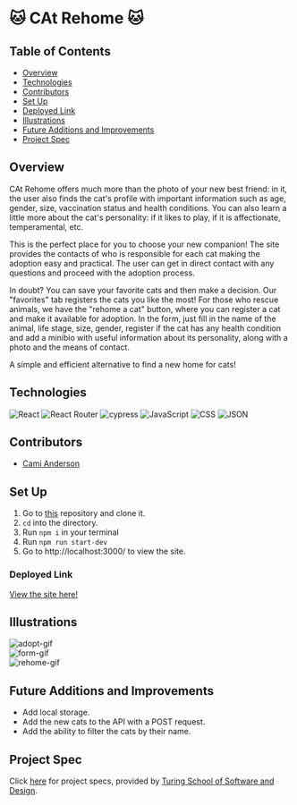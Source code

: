 # 🐱 CAt Rehome 🐱

## Table of Contents
  - [Overview](#overview)
  - [Technologies](#technologies)
  - [Contributors](#contributors)
  - [Set Up](#set-up)
  - [Deployed Link](#deployed-link)
  - [Illustrations](#illustrations)
  - [Future Additions and Improvements](#future-additions-and-improvements)
  - [Project Spec](#project-spec)


## Overview

CAt Rehome offers much more than the photo of your new best friend: in it, the user also finds the cat's profile with important information such as age, gender, size, vaccination status and health conditions. You can also learn a little more about the cat's personality: if it likes to play, if it is affectionate, temperamental, etc.

This is the perfect place for you to choose your new companion! The site provides the contacts of who is responsible for each cat making the adoption easy and practical. The user can get in direct contact with any questions and proceed with the adoption process.

In doubt? You can save your favorite cats and then make a decision. Our "favorites" tab registers the cats you like the most!
For those who rescue animals, we have the "rehome a cat" button, where you can register a cat and make it available for adoption. In the form, just fill in the name of the animal, life stage, size, gender, register if the cat has any health condition and add a minibio with useful information about its personality, along with a photo and the means of contact.

A simple and efficient alternative to find a new home for cats!

## Technologies

![React](https://img.shields.io/badge/react-%2320232a.svg?style=for-the-badge&logo=react&logoColor=%2361DAFB)
![React Router](https://img.shields.io/badge/React_Router-CA4245?style=for-the-badge&logo=react-router&logoColor=white)
![cypress](https://img.shields.io/badge/-cypress-%23E5E5E5?style=for-the-badge&logo=cypress&logoColor=058a5e)
![JavaScript](https://img.shields.io/badge/JavaScript-323330?style=for-the-badge&logo=javascript&logoColor=F7DF1E)
![CSS](https://img.shields.io/badge/CSS3-1572B6?style=for-the-badge&logo=css3&logoColor=white)
![JSON](https://img.shields.io/badge/json-5E5C5C?style=for-the-badge&logo=json&logoColor=white)


## Contributors

- [Cami Anderson](https://github.com/camianderson)


## Set Up

1. Go to [this](https://github.com/camianderson/CAt-rehome) repository and clone it. 
2. `cd` into the directory.
3. Run `npm i` in your terminal
4. Run `npm run start-dev`
6. Go to http://localhost:3000/ to view the site.

### Deployed Link
[View the site here!](https://cat-rehome.herokuapp.com/)

## Illustrations
![adopt-gif](https://media.giphy.com/media/n24Fm6ZgvdDe0FvwvB/giphy.gif)<br>
![form-gif](https://media.giphy.com/media/KrNbXrBhUUoEmSvgsU/giphy.gif)<br>
![rehome-gif](https://media.giphy.com/media/TiCtZzKnwMm5TuX3OI/giphy.gif)



## Future Additions and Improvements

- Add local storage.
- Add the new cats to the API with a POST request.
- Add the ability to filter the cats by their name.

## Project Spec

Click [here](https://frontend.turing.edu/projects/module-3/showcase.html) for project specs, provided by [Turing School of Software and Design](https://turing.edu/).
